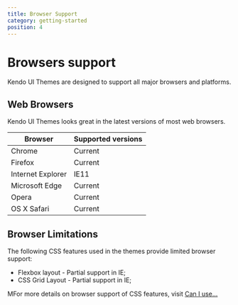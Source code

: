 ```yaml
---
title: Browser Support
category: getting-started
position: 4
---
```


# Browsers support
Kendo UI Themes are designed to support all major browsers and platforms.

## Web Browsers
Kendo UI Themes looks great in the latest versions of most web browsers.

<table>
    <colgroup>
        <col />
        <col />
    </colgroup>
    <thead>
        <tr>
            <th>Browser</th>
            <th>Supported versions</th>
        </tr>
    </thead>
    <tbody>
        <tr>
            <td>Chrome</td>
            <td>Current</td>
        </tr>
        <tr>
            <td>Firefox</td>
            <td>Current</td>
        </tr>
        <tr>
            <td>Internet Explorer</td>
            <td>IE11</td>
        </tr>
        <tr>
            <td>Microsoft Edge</td>
            <td>Current</td>
        </tr>
        <tr>
            <td>Opera</td>
            <td>Current</td>
        </tr>
        <tr>
            <td>OS X Safari</td>
            <td>Current</td>
        </tr>
    </tbody>
</table>

## Browser Limitations
The following CSS features used in the themes provide limited browser support:

- Flexbox layout - Partial support in IE;
- CSS Grid Layout - Partial support in IE;

MFor more details on browser support of CSS features, visit [Can I use...](https://caniuse.com/)
